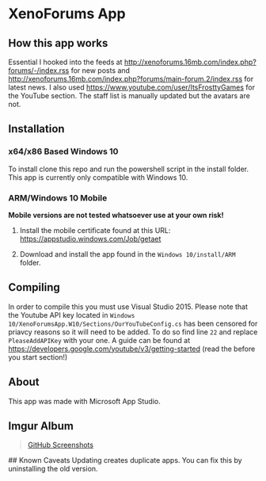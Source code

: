 # XenoForums App
## How this app works
Essential I hooked into the feeds at http://xenoforums.16mb.com/index.php?forums/-/index.rss for new posts and http://xenoforums.16mb.com/index.php?forums/main-forum.2/index.rss for latest news. I also used https://www.youtube.com/user/ItsFrosttyGames for the YouTube section. The staff list is manually updated but the avatars are not.
## Installation
### x64/x86 Based Windows 10
To install clone this repo and run the powershell script in the install folder. This app is currently only compatible with Windows 10.
### ARM/Windows 10 Mobile
<b>Mobile versions are not tested whatsoever use at your own risk!</b>

1. Install the mobile certificate found at this URL: https://appstudio.windows.com/Job/getaet

2. Download and install the app found in the ```Windows 10/install/ARM``` folder.


## Compiling
In order to compile this you must use Visual Studio 2015. Please note that the Youtube API key located in ```Windows 10/XenoForumsApp.W10/Sections/OurYouTubeConfig.cs``` has been censored for priavcy reasons so it will need to be added. To do so find line ```22``` and replace ```PleaseAddAPIKey``` with your one. A guide can be found at https://developers.google.com/youtube/v3/getting-started (read the before you start section!)
## About
This app was made with Microsoft App Studio.
## Imgur Album
<blockquote class="imgur-embed-pub" lang="en" data-id="a/HQHLw"><a href="//imgur.com/a/HQHLw">GitHub
Screenshots</a></blockquote><script async src="//s.imgur.com/min/embed.js" charset="utf-8"></script>
## Known Caveats
Updating creates duplicate apps. You can fix this by uninstalling the old version.
